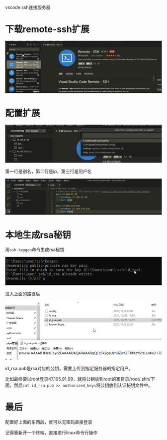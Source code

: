 vscode ssh连接服务器

# 下载remote-ssh扩展

![image-20211106223603041](https://raw.githubusercontent.com/whr819987540/pic/main/image-20211106223603041.png)



# 配置扩展

![image-20211106224319158](https://raw.githubusercontent.com/whr819987540/pic/main/image-20211106224319158.png)



第一行是别名，第二行是ip，第三行是用户名

![image-20211106224430150](https://raw.githubusercontent.com/whr819987540/pic/main/image-20211106224430150.png)

# 本地生成rsa秘钥

用`ssh-keygen`命令生成rsa秘钥

![image-20211106223708161](https://raw.githubusercontent.com/whr819987540/pic/main/image-20211106223708161.png)

进入上面的路径后

![image-20211106223921002](https://raw.githubusercontent.com/whr819987540/pic/main/image-20211106223921002.png)

id_rsa.pub是rsa对应的公钥，需要上传到指定服务器的指定用户。

比如最终要以root登录47.105.91.99，就将公钥放到root的家目录/root/.shh/下面，然后`cat id_rsa.pub >> authorized_keys`将公钥放到认证秘钥文件中。



# 最后

配置好上面的东西后，就可以无密码直接登录

记得重新开一个终端，直接进行linux命令行操作